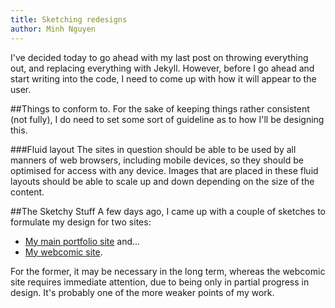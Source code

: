 ```yaml
---
title: Sketching redesigns
author: Minh Nguyen
---
```

I've decided today to go ahead with my last post on throwing everything out, and replacing everything with Jekyll. However, before I go ahead and start writing into the code, I need to come up with how it will appear to the user.

##Things to conform to.
For the sake of keeping things rather consistent (not fully), I do need to set some sort of guideline as to how I'll be designing this.

###Fluid layout
The sites in question should be able to be used by all manners of web browsers, including mobile devices, so they should be optimised for access with any device. Images that are placed in these fluid layouts should be able to scale up and down depending on the size of the content.

##The Sketchy Stuff
A few days ago, I came up with a couple of sketches to formulate my design for two sites:

- [My main portfolio site](/log/img/2012/02/17/portfolio-before.png) and...
- [My webcomic site](/log/img/2012/02/17/webcomic-before.png).

For the former, it may be necessary in the long term, whereas the webcomic site requires immediate attention, due to being only in partial progress in design. It's probably one of the more weaker points of my work.

